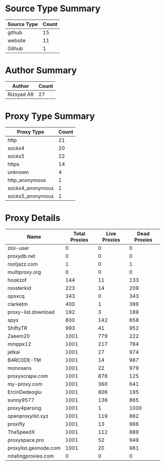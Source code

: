 # Source Type Summary

| Source Type | Count |
|-------------|-------|
| github | 15 |
| website | 11 |
| Github | 1 |


# Author Summary

| Author | Count |
|--------|-------|
| Rizsyad AR | 27 |


# Proxy Type Summary

| Proxy Type | Count |
|------------|-------|
| http | 21 |
| socks4 | 20 |
| socks5 | 22 |
| https | 14 |
| unknown | 4 |
| http_anonymous | 1 |
| socks4_anonymous | 1 |
| socks5_anonymous | 1 |


# Proxy Details

| Name | Total Proxies | Live Proxies | Dead Proxies |
|------|---------------|--------------|---------------|
| zloi-user | 0 | 0 | 0 |
| proxydb.net | 0 | 0 | 0 |
| rootjazz.com | 1 | 0 | 1 |
| multiproxy.org | 0 | 0 | 0 |
| hookzof | 144 | 11 | 133 |
| roosterkid | 223 | 14 | 209 |
| opsxcq | 343 | 0 | 343 |
| clarketm | 400 | 1 | 399 |
| proxy-list.download | 192 | 3 | 189 |
| spys | 800 | 142 | 658 |
| ShiftyTR | 993 | 41 | 952 |
| Zaeem20 | 1001 | 779 | 222 |
| mmppx12 | 1001 | 217 | 784 |
| jetkai | 1001 | 27 | 974 |
| B4RC0DE-TM | 1001 | 14 | 987 |
| monosans | 1001 | 22 | 979 |
| proxyscrape.com | 1001 | 876 | 125 |
| my-proxy.com | 1001 | 360 | 641 |
| ErcinDedeoglu | 1001 | 806 | 195 |
| sunny9577 | 1001 | 136 | 865 |
| proxy4parsing | 1001 | 1 | 1000 |
| openproxylist.xyz | 1001 | 119 | 882 |
| proxifly | 1001 | 13 | 988 |
| TheSpeedX | 1001 | 112 | 889 |
| proxyspace.pro | 1001 | 52 | 949 |
| proxylist.geonode.com | 1001 | 20 | 981 |
| rotatingproxies.com | 0 | 0 | 0 |
